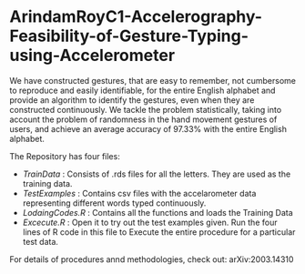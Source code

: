 # ArindamRoyC1-Accelerography-Feasibility-of-Gesture-Typing-using-Accelerometer
We have constructed gestures, that are easy to remember, not cumbersome to reproduce and easily identifiable, for the entire English alphabet and provide an algorithm to identify the gestures, even when they are constructed continuously. We tackle the problem statistically, taking into account the problem of randomness in the hand movement gestures of users, and achieve an average accuracy of 97.33% with the entire English alphabet. 

The Repository has four files:
  * _TrainData_ : Consists of .rds files for all the letters. They are used as the training data.
  * _TestExamples_ : Contains csv files with the accelarometer data representing different words typed continuously.
  * _LodaingCodes.R_ : Contains all the functions and loads the Training Data
  * _Excecute.R_ : Open it to try out the test examples given. Run the four lines of R code in this file to Execute the entire procedure for a particular test data. 
  
 
 For details of procedures annd methodologies, check out:  	arXiv:2003.14310
  
  
